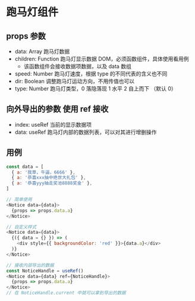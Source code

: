 # 跑马灯组件

## props 参数

- data: Array 跑马灯数据
- children: Function 跑马灯显示数据 DOM，必须函数组件，具体使用看用例
  - 该函数组件会接收数据项数据，以及 data 数组
- speed: Number 跑马灯速度，根据 type 的不同代表的含义也不同
- dir: Boolean 调整跑马灯运动方向，不用传值也可以
- type: Number 跑马灯类型，0 落隐落现 1 水平 2 自上而下 （默认 0）

## 向外导出的参数 使用 ref 接收

- index: useRef 当前的显示数据项
- data: useRef 跑马灯内部的数据列表，可以对其进行增删操作

## 用例

```javascript
const data = [
  { a: '我草，牛逼，6666' },
  { a: '恭喜xxx抽中绝世大礼包' },
  { a: '恭喜yyy抽走奖池8888奖金' },
]

// 简单使用
<Notice data={data}>
  {props => props.data.a}
</Notice>

// 自定义样式
<Notice data={data}>
  {({ data = {} }) => (
    <div style={{ backgroundColor: 'red' }}>{data.a}</div>
  )}
</Notice>

// 接收内部导出的数据
const NoticeHandle = useRef()
<Notice data={data} ref={NoticeHandle}>
  {props => props.data.a}
</Notice>
// 在 NoticeHandle.current 中就可以拿到导出的数据
```
